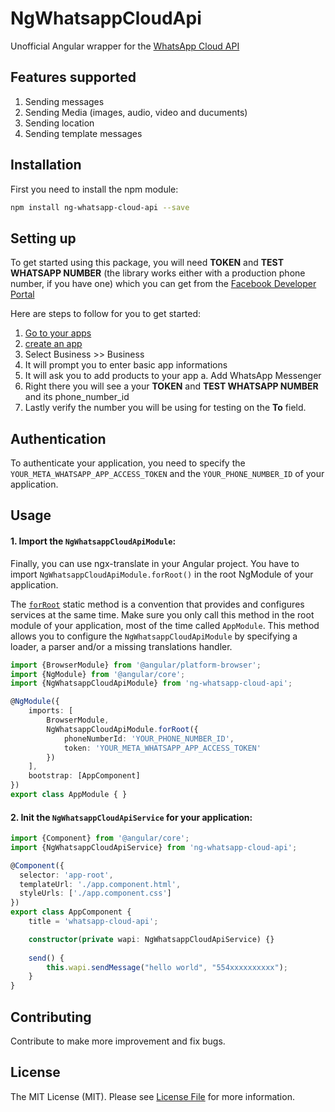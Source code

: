# NgWhatsappCloudApi

Unofficial Angular wrapper for the [WhatsApp Cloud API](https://developers.facebook.com/docs/whatsapp/cloud-api)


## Features supported

1. Sending messages
2. Sending  Media (images, audio, video and ducuments)
3. Sending location
4. Sending template messages


## Installation

First you need to install the npm module:

```sh
npm install ng-whatsapp-cloud-api --save
```


## Setting up

To get started using this package, you will need **TOKEN** and **TEST WHATSAPP NUMBER** (the library works either with a production phone number, if you have one) which you can get from the [Facebook Developer Portal](https://developers.facebook.com/)

Here are steps to follow for you to get started:

1. [Go to your apps](https://developers.facebook.com/apps)
2. [create an app](https://developers.facebook.com/apps/create/)
3. Select Business >> Business
4. It will prompt you to enter basic app informations
5. It will ask you to add products to your app
    a. Add WhatsApp Messenger
6. Right there you will see a your **TOKEN** and **TEST WHATSAPP NUMBER** and its phone_number_id
7. Lastly verify the number you will be using for testing on the **To** field.


## Authentication

To authenticate your application, you need to specify  the ```YOUR_META_WHATSAPP_APP_ACCESS_TOKEN``` and the ```YOUR_PHONE_NUMBER_ID``` of your application.


## Usage

#### 1. Import the `NgWhatsappCloudApiModule`:

Finally, you can use ngx-translate in your Angular project. You have to import `NgWhatsappCloudApiModule.forRoot()` in the root NgModule of your application.

The [`forRoot`](https://angular.io/api/router/RouterModule#forroot) static method is a convention that provides and configures services at the same time.
Make sure you only call this method in the root module of your application, most of the time called `AppModule`.
This method allows you to configure the `NgWhatsappCloudApiModule` by specifying a loader, a parser and/or a missing translations handler.

```ts
import {BrowserModule} from '@angular/platform-browser';
import {NgModule} from '@angular/core';
import {NgWhatsappCloudApiModule} from 'ng-whatsapp-cloud-api';

@NgModule({
    imports: [
        BrowserModule,
        NgWhatsappCloudApiModule.forRoot({
            phoneNumberId: 'YOUR_PHONE_NUMBER_ID',
            token: 'YOUR_META_WHATSAPP_APP_ACCESS_TOKEN'          
        })
    ],
    bootstrap: [AppComponent]
})
export class AppModule { }
```

#### 2. Init the `NgWhatsappCloudApiService` for your application:

```ts
import {Component} from '@angular/core';
import {NgWhatsappCloudApiService} from 'ng-whatsapp-cloud-api';

@Component({
  selector: 'app-root',
  templateUrl: './app.component.html',
  styleUrls: ['./app.component.css']
})
export class AppComponent {
    title = 'whatsapp-cloud-api';

    constructor(private wapi: NgWhatsappCloudApiService) {}
    
    send() {
        this.wapi.sendMessage("hello world", "554xxxxxxxxxx");
    }      
}
```


## Contributing

Contribute to make more improvement and fix bugs.


## License

The MIT License (MIT). Please see [License File](LICENSE.md) for more information.